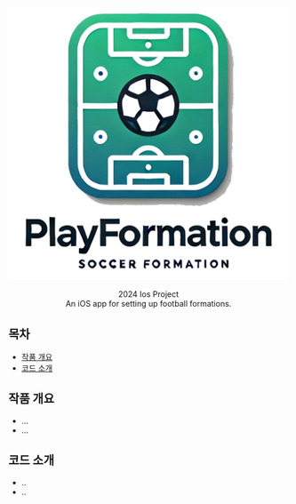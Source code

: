 
![Project Logo](https://github.com/cmgjn1881/PlayFormation/blob/main/images/playformationIcon.jpeg?raw=true)

<div align="center">
2024 Ios Project<br>
An iOS app for setting up football formations.<br>
</div>

## 목차
 - [작품 개요](#작품-개요)
 - [코드 소개](#코드-소개)

## 작품 개요
* ...
* ...

## 코드 소개
* ..
* ..

  

